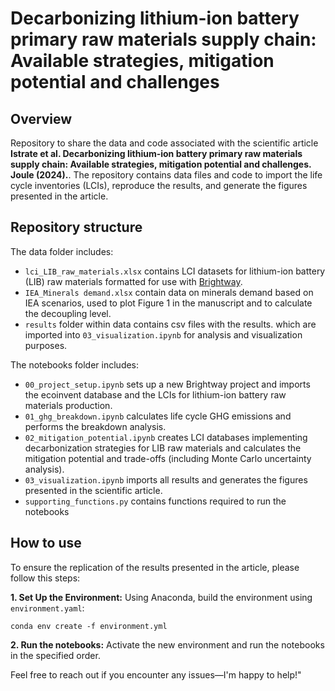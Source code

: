 # Decarbonizing lithium-ion battery primary raw materials supply chain: Available strategies, mitigation potential and challenges

## Overview
Repository to share the data and code associated with the scientific article **Istrate et al. Decarbonizing lithium-ion battery primary raw materials supply chain: Available strategies, mitigation potential and challenges. Joule (2024).**. The repository contains data files and code to import the life cycle inventories (LCIs), reproduce the results, and generate the figures presented in the article.

## Repository structure
The data folder includes:
- `lci_LIB_raw_materials.xlsx` contains LCI datasets for lithium-ion battery (LIB) raw materials formatted for use with [Brightway](https://github.com/brightway-lca).
- `IEA_Minerals demand.xlsx` contain data on minerals demand based on IEA scenarios, used to plot Figure 1 in the manuscript and to calculate the decoupling level.
- `results` folder within data contains csv files with the results. which are imported into `03_visualization.ipynb` for analysis and visualization purposes.

The notebooks folder includes:
- `00_project_setup.ipynb` sets up a new Brightway project and imports the ecoinvent database and the LCIs for lithium-ion battery raw materials production.
- `01_ghg_breakdown.ipynb` calculates life cycle GHG emissions and performs the breakdown analysis.
- `02_mitigation_potential.ipynb` creates LCI databases implementing decarbonization strategies for LIB raw materials and calculates the mitigation potential and trade-offs (including Monte Carlo uncertainty analysis).
- `03_visualization.ipynb` imports all results and generates the figures presented in the scientific article.
- `supporting_functions.py` contains functions required to run the notebooks

## How to use
To ensure the replication of the results presented in the article, please follow this steps:

**1. Set Up the Environment:**
Using Anaconda, build the environment using `environment.yaml`:
```
conda env create -f environment.yml
```

**2. Run the notebooks:**
Activate the new environment and run the notebooks in the specified order.

Feel free to reach out if you encounter any issues—I'm happy to help!"
